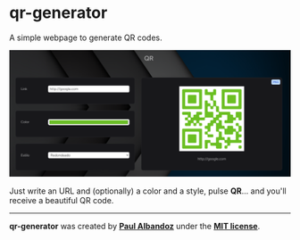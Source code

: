 # qr-generator

A simple webpage to generate QR codes.

<p align="center">
    <img src="storage/docs/qr-generator.png" alt="View of QR generator webpage">
</p>

Just write an URL and (optionally) a color and a style, pulse **QR**... and you'll receive a beautiful QR code.

------

**qr-generator** was created by **[Paul Albandoz](https://github.com/powlam)** under the **[MIT license](https://opensource.org/licenses/MIT)**.